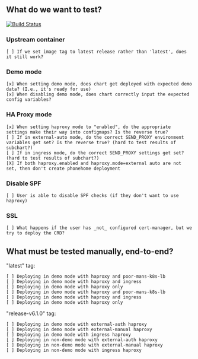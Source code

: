 ## What do we want to test?

[![Build Status](https://travis-ci.org/funkypenguin/docker-mailserver.svg?branch=add-helm-chart)](https://travis-ci.org/funkypenguin/docker-mailserver)

### Upstream container

```
[ ] If we set image tag to latest release rather than 'latest', does it still work?
```

### Demo mode

```
[x] When setting demo mode, does chart get deployed with expected demo data? (I.e., it's ready for use)
[x] When disabling demo mode, does chart correctly input the expected config variables?
```

### HA Proxy mode

```
[x] When setting haproxy mode to "enabled", do the appropriate settings make their way into configmaps? Is the reverse true?
[ ] If in external-auto mode, do the correct SEND_PROXY environment variables get set? Is the reverse true? (hard to test results of subchart?)
[ ] If in ingress mode, do the correct SEND_PROXY settings get set? (hard to test results of subchart?)
[X] If both haproxy.enabled and haproxy.mode=external auto are not set, then don't create phonehome deployment
```

### Disable SPF

```
[ ] User is able to disable SPF checks (if they don't want to use haproxy)
```

### SSL

```
[ ] What happens if the user has _not_ configured cert-manager, but we try to deploy the CRD?
```


## What must be tested manually, end-to-end?

"latest" tag:

```
[ ] Deploying in demo mode with haproxy and poor-mans-k8s-lb
[ ] Deploying in demo mode with haproxy and ingress
[ ] Deploying in demo mode with haproxy only
[ ] Deploying in demo mode with haproxy and poor-mans-k8s-lb
[ ] Deploying in demo mode with haproxy and ingress
[ ] Deploying in demo mode with haproxy only

```

"release-v6.1.0" tag:

```
[ ] Deploying in demo mode with external-auth haproxy
[ ] Deploying in demo mode with external-manual haproxy
[ ] Deploying in demo mode with ingress haproxy
[ ] Deploying in non-demo mode with external-auth haproxy
[ ] Deploying in non-demo mode with external-manual haproxy
[ ] Deploying in non-demo mode with ingress haproxy
```

